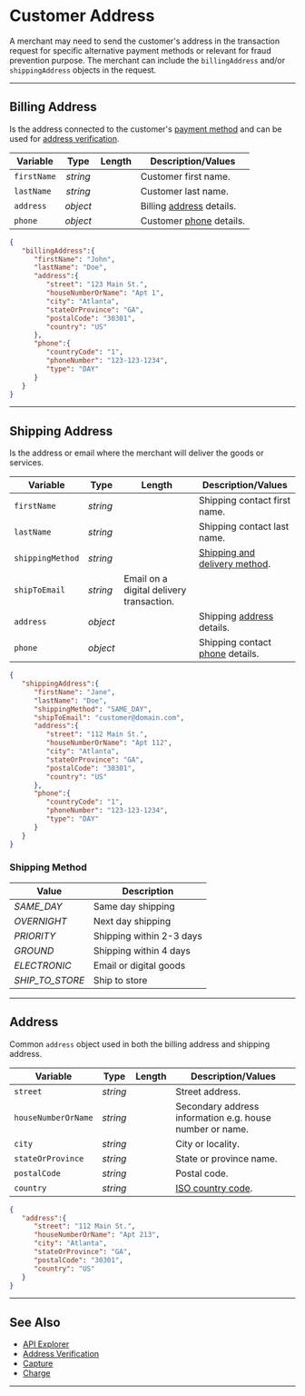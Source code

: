 # Customer Address

A merchant may need to send the customer's address in the transaction request for specific alternative payment methods or relevant for fraud prevention purpose. The merchant can include the `billingAddress` and/or `shippingAddress` objects in the request.

---

## Billing Address

Is the address connected to the customer's [payment method](?path=docs/Resources/Guides/Payment-Sources/Source-Type.md) and can be used for [address verification](?path=docs/Resources/Guides/Fraud/Address-Verification.md).


<!--
type: tab
title: billingAddress
-->

| Variable | Type | Length | Description/Values |
| -------- | :--: | :------------: | ------------------ |
| `firstName` | *string* |  | Customer first name. |
| `lastName` | *string* |  | Customer last name. |
| `address` | *object* |  | Billing [address](#address) details. |
| `phone` | *object* |  | Customer [phone](?path=docs/Resources/Master-Data/Customer-Details.md#subcomponentphone) details. |

<!--
type: tab
title: JSON Example
-->

```json
{
   "billingAddress":{
      "firstName": "John",
      "lastName": "Doe",
      "address":{
         "street": "123 Main St.",
         "houseNumberOrName": "Apt 1",
         "city": "Atlanta",
         "stateOrProvince": "GA",
         "postalCode": "30301",
         "country": "US"
      },
      "phone":{
         "countryCode": "1",
         "phoneNumber": "123-123-1234",
         "type": "DAY"
      }
   }
}
```

<!-- type: tab-end -->


---

## Shipping Address

Is the address or email where the merchant will deliver the goods or services.

<!--
type: tab
title: shippingAddress
-->

| Variable | Type | Length | Description/Values |
| -------- | -- | ------------ | ------------------ |
| `firstName` | *string* |  | Shipping contact first name. |
| `lastName` | *string* |  | Shipping contact last name.|
| `shippingMethod` | *string* |  | [Shipping and delivery method](#shipping-method).|
| `shipToEmail` | *string* | Email on a digital delivery transaction. |
| `address` | *object* |  | Shipping [address](#address) details. |
| `phone` | *object* |  | Shipping contact [phone](?path=docs/Resources/Master-Data/Customer-Details.md#subcomponentphone) details. |

<!--
type: tab
title: JSON Example
-->

```json
{
   "shippingAddress":{
      "firstName": "Jane",
      "lastName": "Doe",
      "shippingMethod": "SAME_DAY",
      "shipToEmail": "customer@domain.com",
      "address":{
         "street": "112 Main St.",
         "houseNumberOrName": "Apt 112",
         "city": "Atlanta",
         "stateOrProvince": "GA",
         "postalCode": "30301",
         "country": "US"
      },
      "phone":{
         "countryCode": "1",
         "phoneNumber": "123-123-1234",
         "type": "DAY"
      }
   }
}
```

<!-- type: tab-end -->

### Shipping Method

| Value | Description |
| ----- | ----------- |
| *SAME_DAY* | Same day shipping |
| *OVERNIGHT* | Next day shipping |
| *PRIORITY* | Shipping within 2-3 days |
| *GROUND* | Shipping within 4 days |
| *ELECTRONIC* | Email or digital goods |
| *SHIP_TO_STORE* | Ship to store |

---

## Address

Common `address` object used in both the billing address and shipping address.
<!--
type: tab
title: address
-->

| Variable | Type | Length | Description/Values |
| -------- | :--: | :------------: | ------------------ |
| `street` | *string* |  | Street address. |
| `houseNumberOrName` | *string* |  | Secondary address information e.g. house number or name. |
| `city` | *string* |  | City or locality. |
| `stateOrProvince` | *string* |  | State or province name. |
| `postalCode` | *string* |  | Postal code. |
| `country` | *string* |  | [ISO country code](?path=docs/Resources/Master-Data/Country-Code.md).|

<!--
type: tab
title: JSON Example
-->

```json
{
   "address":{
      "street": "112 Main St.",
      "houseNumberOrName": "Apt 213",
      "city": "Atlanta",
      "stateOrProvince": "GA",
      "postalCode": "30301",
      "country": "US"
   }
}
```

<!-- type: tab-end -->

---

## See Also

- [API Explorer](../api/?type=post&path=/payments/v1/charges)
- [Address Verification](?path=docs/Resources/Guides/Fraud/Address-Verification.md)
- [Capture](?path=docs/Resources/API-Documents/Payments/Capture.md)
- [Charge](?path=docs/Resources/API-Documents/Payments/Charges.md)

---